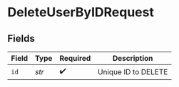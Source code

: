 # DeleteUserByIDRequest


## Fields

| Field               | Type                | Required            | Description         |
| ------------------- | ------------------- | ------------------- | ------------------- |
| `id`                | *str*               | :heavy_check_mark:  | Unique ID to DELETE |